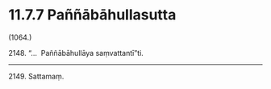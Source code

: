 # 11.7.7 Paññābāhullasutta

(1064.)

2148\. “…  Paññābāhullāya saṃvattantī”ti.

---

2149\. Sattamaṃ.
